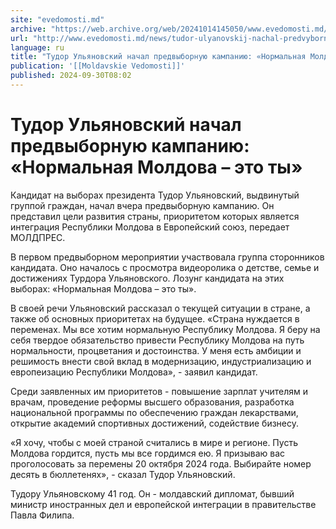 ```yaml
---
site: "evedomosti.md"
archive: "https://web.archive.org/web/20241014145050/www.evedomosti.md/news/tudor-ulyanovskij-nachal-predvybornuyu-kampaniyu-normalnaya"
url: "http://www.evedomosti.md/news/tudor-ulyanovskij-nachal-predvybornuyu-kampaniyu-normalnaya"
language: ru
title: "Тудор Ульяновский начал предвыборную кампанию: «Нормальная Молдова – это ты»"
publication: '[[Moldavskie Vedomosti]]'
published: 2024-09-30T08:02
---
```


# Тудор Ульяновский начал предвыборную кампанию: «Нормальная Молдова – это ты»

Кандидат на выборах президента Тудор Ульяновский, выдвинутый группой граждан, начал вчера предвыборную кампанию. Он представил цели развития страны, приоритетом которых является интеграция Республики Молдова в Европейский союз, передает МОЛДПРЕС.

В первом предвыборном мероприятии участвовала группа сторонников кандидата. Оно началось с просмотра видеоролика о детстве, семье и достижениях Турдора Ульяновского. Лозунг кандидата на этих выборах: «Нормальная Молдова – это ты».

В своей речи Ульяновский рассказал о текущей ситуации в стране, а также об основных приоритетах на будущее. «Страна нуждается в переменах. Мы все хотим нормальную Республику Молдова. Я беру на себя твердое обязательство привести Республику Молдова на путь нормальности, процветания и достоинства. У меня есть амбиции и решимость внести свой вклад в модернизацию, индустриализацию и европеизацию Республики Молдова», - заявил кандидат.

Среди заявленных им приоритетов - повышение зарплат учителям и врачам, проведение реформы высшего образования, разработка национальной программы по обеспечению граждан лекарствами, открытие академий спортивных достижений, содействие бизнесу.

«Я хочу, чтобы с моей страной считались в мире и регионе. Пусть Молдова гордится, пусть мы все гордимся ею. Я призываю вас проголосовать за перемены 20 октября 2024 года. Выбирайте номер десять в бюллетенях», - сказал Тудор Ульяновский.

Тудору Ульяновскому 41 год. Он - молдавский дипломат, бывший министр иностранных дел и европейской интеграции в правительстве Павла Филипа.